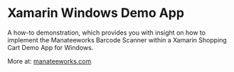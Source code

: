 # Xamarin Windows Demo App

A how-to demonstration, which provides you with insight on how to implement the Manateeworks Barcode Scanner within a Xamarin Shopping Cart Demo App for Windows.

More at: [manateeworks.com](https://manateeworks.com)
